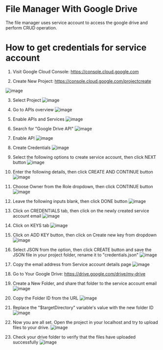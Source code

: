 # File Manager With Google Drive
The file manager uses service account to access the google drive and perform CRUD operation.

# How to get credentials for service account

1. Visit Google Cloud Console: 
https://console.cloud.google.com

2. Create New Project: 
https://console.cloud.google.com/projectcreate

![image](https://user-images.githubusercontent.com/49345140/155847262-492179bb-e5f2-4ffd-98f4-42d2f3a07049.png)

3. Select Project
![image](https://user-images.githubusercontent.com/49345140/155847306-6e1640a3-3114-4d4c-9866-910341585aab.png)

4. Go to APIs overview
![image](https://user-images.githubusercontent.com/49345140/155847567-6e89088d-5efb-4ccc-b6ef-9e3372039952.png)

5. Enable APIs and Services
![image](https://user-images.githubusercontent.com/49345140/155847637-6cc53ffa-83c8-46a1-9121-7b8977870348.png)

6. Search for "Google Drive API"
![image](https://user-images.githubusercontent.com/49345140/155847712-134ce036-0ff8-4f95-a7cc-c49bae78f27e.png)

7. Enable API
![image](https://user-images.githubusercontent.com/49345140/155847802-5e9a0276-cdc7-4848-987d-e816016871f2.png)

8. Create Credentials
![image](https://user-images.githubusercontent.com/49345140/155847911-3b3f598b-4f17-4b7c-ba34-c4fa7d6d8d24.png)

9. Select the following options to create service account, then click NEXT button
![image](https://user-images.githubusercontent.com/49345140/155847980-71c38e14-4ac8-4b57-ae67-b7f776f29c29.png)

10. Enter the following details, then click CREATE AND CONTINUE button
![image](https://user-images.githubusercontent.com/49345140/155848054-8859bb83-cd31-40f4-baae-40da55aa3040.png)

11. Choose Owner from the Role dropdown, then click CONTINUE button
![image](https://user-images.githubusercontent.com/49345140/155848122-8822d919-78d1-49fe-b39b-3ace971bd28b.png)

12. Leave the following inputs blank, then click DONE button
![image](https://user-images.githubusercontent.com/49345140/155848174-06bf4297-6584-4e75-84c4-19c973bdbda2.png)

13. Click on CREDENTIALS tab, then click on the newly created service account email
![image](https://user-images.githubusercontent.com/49345140/155848304-1e2e853c-c6c7-46fd-acf2-8f0002352014.png)

14. Click on KEYS tab
![image](https://user-images.githubusercontent.com/49345140/155848714-86be2182-3b18-4b06-a6bc-02bf2248752a.png)

15. Click on ADD KEY button, then click on Create new key from dropdown
![image](https://user-images.githubusercontent.com/49345140/155848783-45987d76-8554-41c3-a45e-8f31b244939e.png)

16. Select JSON from the option, then click CREATE button and save the JSON file in your project folder, rename it to "credentials.json"
![image](https://user-images.githubusercontent.com/49345140/155848817-cca1e507-6a79-4432-8ad2-589dd60164dc.png)

17. Copy the email address from Service account details page
![image](https://user-images.githubusercontent.com/49345140/155848997-45e24666-9bcc-4ab6-a95c-78e0f16c67c6.png)

18. Go to Your Google Drive: 
https://drive.google.com/drive/my-drive

19. Create a New Folder, and share that folder to the service account email
![image](https://user-images.githubusercontent.com/49345140/155849290-22df8bd8-792e-4be4-83f9-faa303265360.png)

20. Copy the Folder ID from the URL
![image](https://user-images.githubusercontent.com/49345140/155849387-b9da09b0-1ce7-43bb-ba4d-30b2b2a04502.png)

21. Replace the "$targetDirectory" variable's value with the new folder ID
![image](https://user-images.githubusercontent.com/49345140/155849439-b43e330f-5338-42c1-afb5-cee45b4037d7.png)

22. Now you are all set. Open the project in your localhost and try to upload files to your drive.
![image](https://user-images.githubusercontent.com/49345140/155849546-697ce5ed-ecb3-4268-a1a5-33209566d497.png)

23. Check your drive folder to verify that the files have uploaded successfully
![image](https://user-images.githubusercontent.com/49345140/155849623-edabfb82-729a-4340-b344-0f08b1b78a80.png)
